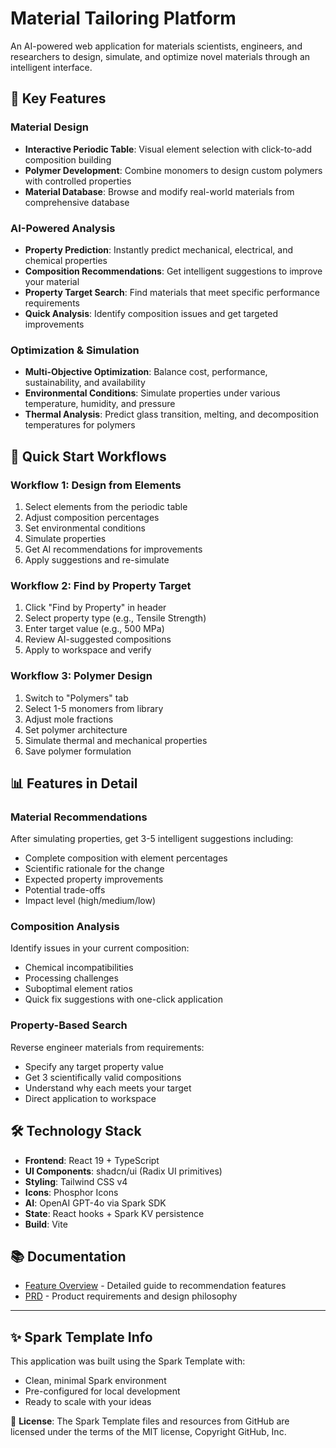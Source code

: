 # Material Tailoring Platform

An AI-powered web application for materials scientists, engineers, and researchers to design, simulate, and optimize novel materials through an intelligent interface.

## 🚀 Key Features

### Material Design
- **Interactive Periodic Table**: Visual element selection with click-to-add composition building
- **Polymer Development**: Combine monomers to design custom polymers with controlled properties
- **Material Database**: Browse and modify real-world materials from comprehensive database

### AI-Powered Analysis
- **Property Prediction**: Instantly predict mechanical, electrical, and chemical properties
- **Composition Recommendations**: Get intelligent suggestions to improve your material
- **Property Target Search**: Find materials that meet specific performance requirements
- **Quick Analysis**: Identify composition issues and get targeted improvements

### Optimization & Simulation
- **Multi-Objective Optimization**: Balance cost, performance, sustainability, and availability
- **Environmental Conditions**: Simulate properties under various temperature, humidity, and pressure
- **Thermal Analysis**: Predict glass transition, melting, and decomposition temperatures for polymers

## 🎯 Quick Start Workflows

### Workflow 1: Design from Elements
1. Select elements from the periodic table
2. Adjust composition percentages
3. Set environmental conditions
4. Simulate properties
5. Get AI recommendations for improvements
6. Apply suggestions and re-simulate

### Workflow 2: Find by Property Target
1. Click "Find by Property" in header
2. Select property type (e.g., Tensile Strength)
3. Enter target value (e.g., 500 MPa)
4. Review AI-suggested compositions
5. Apply to workspace and verify

### Workflow 3: Polymer Design
1. Switch to "Polymers" tab
2. Select 1-5 monomers from library
3. Adjust mole fractions
4. Set polymer architecture
5. Simulate thermal and mechanical properties
6. Save polymer formulation

## 📊 Features in Detail

### Material Recommendations
After simulating properties, get 3-5 intelligent suggestions including:
- Complete composition with element percentages
- Scientific rationale for the change
- Expected property improvements
- Potential trade-offs
- Impact level (high/medium/low)

### Composition Analysis
Identify issues in your current composition:
- Chemical incompatibilities
- Processing challenges
- Suboptimal element ratios
- Quick fix suggestions with one-click application

### Property-Based Search
Reverse engineer materials from requirements:
- Specify any target property value
- Get 3 scientifically valid compositions
- Understand why each meets your target
- Direct application to workspace

## 🛠️ Technology Stack

- **Frontend**: React 19 + TypeScript
- **UI Components**: shadcn/ui (Radix UI primitives)
- **Styling**: Tailwind CSS v4
- **Icons**: Phosphor Icons
- **AI**: OpenAI GPT-4o via Spark SDK
- **State**: React hooks + Spark KV persistence
- **Build**: Vite

## 📚 Documentation

- [Feature Overview](./RECOMMENDATIONS_FEATURE.md) - Detailed guide to recommendation features
- [PRD](./PRD.md) - Product requirements and design philosophy

---

## ✨ Spark Template Info

This application was built using the Spark Template with:
- Clean, minimal Spark environment
- Pre-configured for local development
- Ready to scale with your ideas

📄 **License**: The Spark Template files and resources from GitHub are licensed under the terms of the MIT license, Copyright GitHub, Inc.
